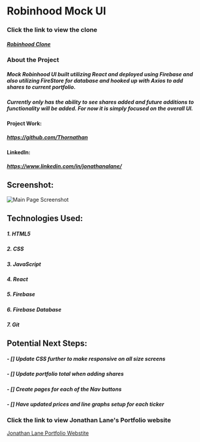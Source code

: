 # Robinhood Mock UI

### Click the link to view the clone

##### [Robinhood Clone](https://robinhood-clone-98e23.web.app/)

### About the Project

##### Mock Robinhood UI built utilizing React and deployed using Firebase and also utilizing FireStore for database and hooked up with Axios to add shares to current portfolio.

##### Currently only has the ability to see shares added and future additions to functionality will be added. For now it is simply focused on the overall UI.

#### Project Work:

##### https://github.com/Thornathan

#### LinkedIn:

##### https://www.linkedin.com/in/jonathanalane/

## Screenshot: 

![Main Page Screenshot](https://i.imgur.com/5yigUZM.png)

## Technologies Used:

##### 1. HTML5

##### 2. CSS

##### 3. JavaScript

##### 4. React

##### 5. Firebase

##### 6. Firebase Database

##### 7. Git

## Potential Next Steps:

##### - [] Update CSS further to make responsive on all size screens


##### - [] Update portfolio total when adding shares


##### - [] Create pages for each of the Nav buttons


##### - [] Have updated prices and line graphs setup for each ticker



### Click the link to view Jonathan Lane's Portfolio website

[Jonathan Lane Portfolio Webstite](http://www.lanewebdev.com)

